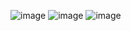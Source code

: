 ![image](https://github.com/user-attachments/assets/2b3721f7-9d5a-4604-ad89-9491e260a171)
![image](https://github.com/user-attachments/assets/440d98d1-e9e3-430a-a980-d70253e1897c)
![image](https://github.com/user-attachments/assets/0545acd6-a7e9-486f-8e5c-0e8daba05e57)
